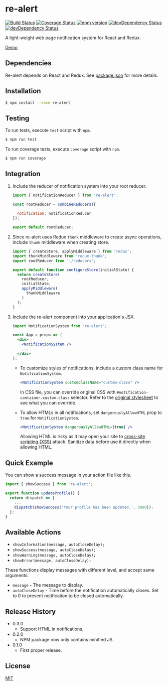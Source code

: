 # re-alert

[![Build Status](https://travis-ci.org/zesik/re-alert.svg?branch=master)](https://travis-ci.org/zesik/re-alert)
[![Coverage Status](https://coveralls.io/repos/github/zesik/re-alert/badge.svg?branch=master)](https://coveralls.io/github/zesik/re-alert?branch=master)
[![npm version](https://badge.fury.io/js/re-alert.svg)](https://badge.fury.io/js/re-alert)
[![devDependency Status](https://david-dm.org/zesik/re-alert/dev-status.svg)](https://david-dm.org/zesik/re-alert#info=devDependencies)
[![devDependency Status](https://david-dm.org/zesik/re-alert/peer-status.svg)](https://david-dm.org/zesik/re-alert#info=devDependencies)

A light-weight web page notification system for React and Redux.

[Demo](https://zesik.com/re-alert/)

## Dependencies

Re-alert depends on React and Redux. See [package.json](package.json) for more details.

## Installation

```sh
$ npm install --save re-alert
```

## Testing

To run tests, execute `test` script with `npm`.

```sh
$ npm run test
```

To run coverage tests, execute `coverage` script with `npm`.

```sh
$ npm run coverage
```

## Integration

1. Include the reducer of notification system into your root reducer.

    ```js
    import { notificationReducer } from 're-alert';

    const rootReducer = combineReducers({
      ...
      notification: notificationReducer
    });

    export default rootReducer;
    ```

2. Since re-alert uses Redux `thunk` middleware to create async operations,
include `thunk` middleware when creating store.

    ```js
    import { createStore, applyMiddleware } from 'redux';
    import thunkMiddleware from 'redux-thunk';
    import rootReducer from './reducers';

    export default function configureStore(initialState) {
      return createStore(
        rootReducer,
        initialState,
        applyMiddleware(
          thunkMiddleware
        )
      );
    }
    ```

3. Include the re-alert component into your application's JSX.

    ```jsx
    import NotificationSystem from 're-alert';

    const App = props => (
      <div>
        <NotificationSystem />
        ...
      </div>
    );
    ```

    * To customize styles of notifications, include a custom class name for `NotificationSystem`.

      ```jsx
      <NotificationSystem customClassName="custom-class" />
      ```

      In CSS file, you can override original CSS with `#notification-container.custom-class` selector.
      Refer to the [original stylesheet](src/stylesheets/notifications.css) to see what you can override.

    * To allow HTMLs in all notifications, set `dangerouslyAllowHTML` prop to `true` for `NotificationSystem`.

      ```jsx
      <NotificationSystem dangerouslyAllowHTML={true} />
      ```

      Allowing HTML is risky as it may open your site to [cross-site scripting (XSS)](https://en.wikipedia.org/wiki/Cross-site_scripting) attack.
      Sanitize data before use it directly when allowing HTML.

## Quick Example

You can show a success message in your action file like this.

```javascript
import { showSuccess } from 're-alert';

export function updateProfile() {
  return dispatch => {
    ...
    dispatch(showSuccess('Your profile has been updated.', 5000));
  };
}
```

## Available Actions

* `showInformation(message, autoCloseDelay);`
* `showSuccess(message, autoCloseDelay);`
* `showWarning(message, autoCloseDelay);`
* `showError(message, autoCloseDelay);`

These functions display messages with different level, and accept same arguments:

* `message` - The message to display.
* `autoCloseDelay` - Time before the notification automatically closes.
  Set to 0 to prevent notification to be closed automatically.

## Release History

* 0.3.0
  * Support HTML in notifications.
* 0.2.0
  * NPM package now only contains minified JS.
* 0.1.0
  * First proper release.

## License

[MIT](LICENSE)

